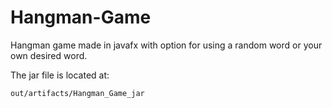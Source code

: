 # Hangman-Game
Hangman game made in javafx with option for using a random word or your own desired word.

The jar file is located at:
```
out/artifacts/Hangman_Game_jar
```

